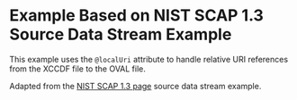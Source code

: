 # Example Based on NIST SCAP 1.3 Source Data Stream Example

This example uses the ```@localUri``` attribute to handle relative URI references from the XCCDF file to the OVAL file.

Adapted from the [NIST SCAP 1.3 page](https://csrc.nist.gov/Projects/Security-Content-Automation-Protocol/SCAP-Releases/SCAP-1-3 "NIST SCAP 1.3 page") source data stream example.